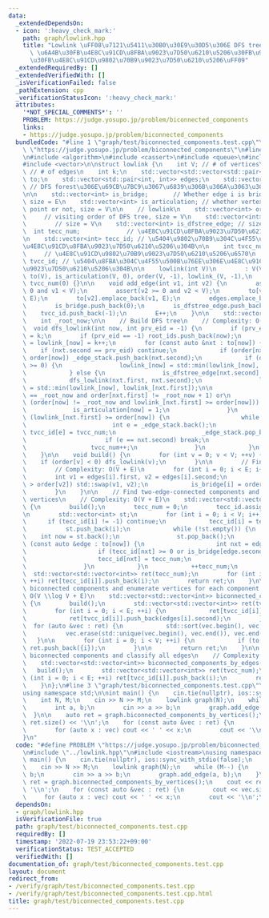 ```yaml
---
data:
  _extendedDependsOn:
  - icon: ':heavy_check_mark:'
    path: graph/lowlink.hpp
    title: "Lowlink \uFF08\u7121\u5411\u30B0\u30E9\u30D5\u306E DFS tree, lowlink,\
      \ \u6A4B\u30FB\u4E8C\u91CD\u8FBA\u9023\u7D50\u6210\u5206\u30FB\u95A2\u7BC0\u70B9\
      \u30FB\u4E8C\u91CD\u9802\u70B9\u9023\u7D50\u6210\u5206\uFF09"
  _extendedRequiredBy: []
  _extendedVerifiedWith: []
  _isVerificationFailed: false
  _pathExtension: cpp
  _verificationStatusIcon: ':heavy_check_mark:'
  attributes:
    '*NOT_SPECIAL_COMMENTS*': ''
    PROBLEM: https://judge.yosupo.jp/problem/biconnected_components
    links:
    - https://judge.yosupo.jp/problem/biconnected_components
  bundledCode: "#line 1 \"graph/test/biconnected_components.test.cpp\"\n#define PROBLEM\
    \ \"https://judge.yosupo.jp/problem/biconnected_components\"\n#line 2 \"graph/lowlink.hpp\"\
    \n#include <algorithm>\n#include <cassert>\n#include <queue>\n#include <utility>\n\
    #include <vector>\n\nstruct lowlink {\n    int V; // # of vertices\n    int E;\
    \ // # of edges\n    int k;\n    std::vector<std::vector<std::pair<int, int>>>\
    \ to;\n    std::vector<std::pair<int, int>> edges;\n    std::vector<int> root_ids;\
    \ // DFS forest\u306E\u69CB\u7BC9\u3067\u6839\u306B\u306A\u3063\u305F\u9802\u70B9\
    \n\n    std::vector<int> is_bridge;       // Whether edge i is bridge or not,\
    \ size = E\n    std::vector<int> is_articulation; // whether vertex i is articulation\
    \ point or not, size = V\n\n    // lowlink\n    std::vector<int> order;      \
    \     // visiting order of DFS tree, size = V\n    std::vector<int> lowlink_;\
    \        // size = V\n    std::vector<int> is_dfstree_edge; // size = E\n\n  \
    \  int tecc_num;             // \u4E8C\u91CD\u8FBA\u9023\u7D50\u6210\u5206\u6570\
    \n    std::vector<int> tecc_id; // \u5404\u9802\u70B9\u304C\u4F55\u500B\u76EE\u306E\
    \u4E8C\u91CD\u8FBA\u9023\u7D50\u6210\u5206\u304B\n\n    int tvcc_num;        \
    \     // \u4E8C\u91CD\u9802\u70B9\u9023\u7D50\u6210\u5206\u6570\n    std::vector<int>\
    \ tvcc_id; // \u5404\u8FBA\u304C\u4F55\u500B\u76EE\u306E\u4E8C\u91CD\u9802\u70B9\
    \u9023\u7D50\u6210\u5206\u304B\n\n    lowlink(int V)\n        : V(V), E(0), k(0),\
    \ to(V), is_articulation(V, 0), order(V, -1), lowlink_(V, -1),\n          tecc_num(0),\
    \ tvcc_num(0) {}\n\n    void add_edge(int v1, int v2) {\n        assert(v1 >=\
    \ 0 and v1 < V);\n        assert(v2 >= 0 and v2 < V);\n        to[v1].emplace_back(v2,\
    \ E);\n        to[v2].emplace_back(v1, E);\n        edges.emplace_back(v1, v2);\n\
    \        is_bridge.push_back(0);\n        is_dfstree_edge.push_back(0);\n    \
    \    tvcc_id.push_back(-1);\n        E++;\n    }\n\n    std::vector<int> _edge_stack;\n\
    \    int _root_now;\n\n    // Build DFS tree\n    // Complexity: O(V + E)\n  \
    \  void dfs_lowlink(int now, int prv_eid = -1) {\n        if (prv_eid < 0) _root_now\
    \ = k;\n        if (prv_eid == -1) root_ids.push_back(now);\n        order[now]\
    \ = lowlink_[now] = k++;\n        for (const auto &nxt : to[now]) {\n        \
    \    if (nxt.second == prv_eid) continue;\n            if (order[nxt.first] <\
    \ order[now]) _edge_stack.push_back(nxt.second);\n            if (order[nxt.first]\
    \ >= 0) {\n                lowlink_[now] = std::min(lowlink_[now], order[nxt.first]);\n\
    \            } else {\n                is_dfstree_edge[nxt.second] = 1;\n    \
    \            dfs_lowlink(nxt.first, nxt.second);\n                lowlink_[now]\
    \ = std::min(lowlink_[now], lowlink_[nxt.first]);\n\n                if ((order[now]\
    \ == _root_now and order[nxt.first] != _root_now + 1) or\n                   \
    \ (order[now] != _root_now and lowlink_[nxt.first] >= order[now])) {\n       \
    \             is_articulation[now] = 1;\n                }\n                if\
    \ (lowlink_[nxt.first] >= order[now]) {\n                    while (true) {\n\
    \                        int e = _edge_stack.back();\n                       \
    \ tvcc_id[e] = tvcc_num;\n                        _edge_stack.pop_back();\n  \
    \                      if (e == nxt.second) break;\n                    }\n  \
    \                  tvcc_num++;\n                }\n            }\n        }\n\
    \    }\n\n    void build() {\n        for (int v = 0; v < V; ++v) {\n        \
    \    if (order[v] < 0) dfs_lowlink(v);\n        }\n\n        // Find all bridges\n\
    \        // Complexity: O(V + E)\n        for (int i = 0; i < E; i++) {\n    \
    \        int v1 = edges[i].first, v2 = edges[i].second;\n            if (order[v1]\
    \ > order[v2]) std::swap(v1, v2);\n            is_bridge[i] = order[v1] < lowlink_[v2];\n\
    \        }\n    }\n\n    // Find two-edge-connected components and classify all\
    \ vertices\n    // Complexity: O(V + E)\n    std::vector<std::vector<int>> two_edge_connected_components()\
    \ {\n        build();\n        tecc_num = 0;\n        tecc_id.assign(V, -1);\n\
    \n        std::vector<int> st;\n        for (int i = 0; i < V; i++) {\n      \
    \      if (tecc_id[i] != -1) continue;\n            tecc_id[i] = tecc_num;\n \
    \           st.push_back(i);\n            while (!st.empty()) {\n            \
    \    int now = st.back();\n                st.pop_back();\n                for\
    \ (const auto &edge : to[now]) {\n                    int nxt = edge.first;\n\
    \                    if (tecc_id[nxt] >= 0 or is_bridge[edge.second]) continue;\n\
    \                    tecc_id[nxt] = tecc_num;\n                    st.push_back(nxt);\n\
    \                }\n            }\n            ++tecc_num;\n        }\n      \
    \  std::vector<std::vector<int>> ret(tecc_num);\n        for (int i = 0; i < V;\
    \ ++i) ret[tecc_id[i]].push_back(i);\n        return ret;\n    }\n\n    // Find\
    \ biconnected components and enumerate vertices for each component.\n    // Complexity:\
    \ O(V \\log V + E)\n    std::vector<std::vector<int>> biconnected_components_by_vertices()\
    \ {\n        build();\n        std::vector<std::vector<int>> ret(tvcc_num);\n\
    \        for (int i = 0; i < E; ++i) {\n            ret[tvcc_id[i]].push_back(edges[i].first);\n\
    \            ret[tvcc_id[i]].push_back(edges[i].second);\n        }\n\n      \
    \  for (auto &vec : ret) {\n            std::sort(vec.begin(), vec.end());\n \
    \           vec.erase(std::unique(vec.begin(), vec.end()), vec.end());\n     \
    \   }\n\n        for (int i = 0; i < V; ++i) {\n            if (to[i].empty())\
    \ ret.push_back({i});\n        }\n\n        return ret;\n    }\n\n    // Find\
    \ biconnected components and classify all edges\n    // Complexity: O(V + E)\n\
    \    std::vector<std::vector<int>> biconnected_components_by_edges() {\n     \
    \   build();\n        std::vector<std::vector<int>> ret(tvcc_num);\n        for\
    \ (int i = 0; i < E; ++i) ret[tvcc_id[i]].push_back(i);\n        return ret;\n\
    \    }\n};\n#line 3 \"graph/test/biconnected_components.test.cpp\"\n#include <iostream>\n\
    using namespace std;\n\nint main() {\n    cin.tie(nullptr), ios::sync_with_stdio(false);\n\
    \    int N, M;\n    cin >> N >> M;\n    lowlink graph(N);\n    while (M--) {\n\
    \        int a, b;\n        cin >> a >> b;\n        graph.add_edge(a, b);\n  \
    \  }\n\n    auto ret = graph.biconnected_components_by_vertices();\n    cout <<\
    \ ret.size() << '\\n';\n    for (const auto &vec : ret) {\n        cout << vec.size();\n\
    \        for (auto x : vec) cout << ' ' << x;\n        cout << '\\n';\n    }\n\
    }\n"
  code: "#define PROBLEM \"https://judge.yosupo.jp/problem/biconnected_components\"\
    \n#include \"../lowlink.hpp\"\n#include <iostream>\nusing namespace std;\n\nint\
    \ main() {\n    cin.tie(nullptr), ios::sync_with_stdio(false);\n    int N, M;\n\
    \    cin >> N >> M;\n    lowlink graph(N);\n    while (M--) {\n        int a,\
    \ b;\n        cin >> a >> b;\n        graph.add_edge(a, b);\n    }\n\n    auto\
    \ ret = graph.biconnected_components_by_vertices();\n    cout << ret.size() <<\
    \ '\\n';\n    for (const auto &vec : ret) {\n        cout << vec.size();\n   \
    \     for (auto x : vec) cout << ' ' << x;\n        cout << '\\n';\n    }\n}\n"
  dependsOn:
  - graph/lowlink.hpp
  isVerificationFile: true
  path: graph/test/biconnected_components.test.cpp
  requiredBy: []
  timestamp: '2022-07-19 23:53:22+09:00'
  verificationStatus: TEST_ACCEPTED
  verifiedWith: []
documentation_of: graph/test/biconnected_components.test.cpp
layout: document
redirect_from:
- /verify/graph/test/biconnected_components.test.cpp
- /verify/graph/test/biconnected_components.test.cpp.html
title: graph/test/biconnected_components.test.cpp
---
```

